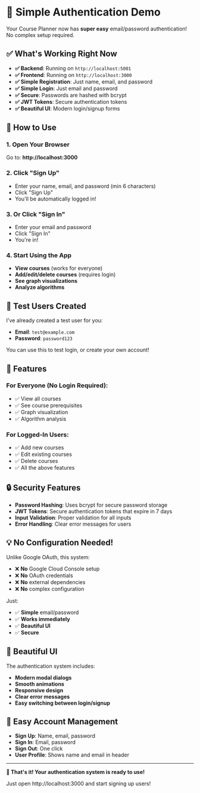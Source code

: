 # 🎉 Simple Authentication Demo

Your Course Planner now has **super easy** email/password authentication! No complex setup required.

## ✅ What's Working Right Now

- **✅ Backend**: Running on `http://localhost:5001`
- **✅ Frontend**: Running on `http://localhost:3000`
- **✅ Simple Registration**: Just name, email, and password
- **✅ Simple Login**: Just email and password
- **✅ Secure**: Passwords are hashed with bcrypt
- **✅ JWT Tokens**: Secure authentication tokens
- **✅ Beautiful UI**: Modern login/signup forms

## 🚀 How to Use

### 1. Open Your Browser
Go to: **http://localhost:3000**

### 2. Click "Sign Up" 
- Enter your name, email, and password (min 6 characters)
- Click "Sign Up"
- You'll be automatically logged in!

### 3. Or Click "Sign In"
- Enter your email and password
- Click "Sign In"
- You're in!

### 4. Start Using the App
- **View courses** (works for everyone)
- **Add/edit/delete courses** (requires login)
- **See graph visualizations**
- **Analyze algorithms**

## 🧪 Test Users Created

I've already created a test user for you:
- **Email**: `test@example.com`
- **Password**: `password123`

You can use this to test login, or create your own account!

## 🎯 Features

### For Everyone (No Login Required):
- ✅ View all courses
- ✅ See course prerequisites
- ✅ Graph visualization
- ✅ Algorithm analysis

### For Logged-In Users:
- ✅ Add new courses
- ✅ Edit existing courses
- ✅ Delete courses
- ✅ All the above features

## 🔒 Security Features

- **Password Hashing**: Uses bcrypt for secure password storage
- **JWT Tokens**: Secure authentication tokens that expire in 7 days
- **Input Validation**: Proper validation for all inputs
- **Error Handling**: Clear error messages for users

## 💡 No Configuration Needed!

Unlike Google OAuth, this system:
- ❌ **No** Google Cloud Console setup
- ❌ **No** OAuth credentials
- ❌ **No** external dependencies
- ❌ **No** complex configuration

Just:
- ✅ **Simple** email/password
- ✅ **Works immediately**
- ✅ **Beautiful UI**
- ✅ **Secure**

## 🎨 Beautiful UI

The authentication system includes:
- **Modern modal dialogs**
- **Smooth animations**
- **Responsive design**
- **Clear error messages**
- **Easy switching between login/signup**

## 🔄 Easy Account Management

- **Sign Up**: Name, email, password
- **Sign In**: Email, password
- **Sign Out**: One click
- **User Profile**: Shows name and email in header

---

**🎉 That's it! Your authentication system is ready to use!**

Just open http://localhost:3000 and start signing up users!
